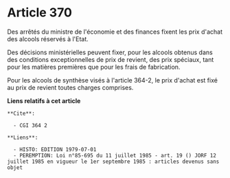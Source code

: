 # Article 370

Des arrêtés du ministre de l'économie et des finances fixent les prix d'achat des alcools réservés à l'Etat.

Des décisions ministérielles peuvent fixer, pour les alcools obtenus dans des conditions exceptionnelles de prix de revient,
des prix spéciaux, tant pour les matières premières que pour les frais de fabrication.

Pour les alcools de synthèse visés à l'article 364-2, le prix d'achat est fixé au prix de revient toutes charges comprises.

**Liens relatifs à cet article**

	**Cite**:

	  - CGI 364 2

	**Liens**:

	  - HISTO: EDITION 1979-07-01
	  - PEREMPTION: Loi n°85-695 du 11 juillet 1985 - art. 19 () JORF 12 juillet 1985 en vigueur le 1er septembre 1985 : articles devenus sans objet
